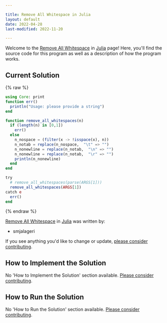 ```yaml
---

title: Remove All Whitespace in Julia
layout: default
date: 2022-04-28
last-modified: 2022-11-20

---
```


Welcome to the [Remove All Whitespace](https://sampleprograms.io/projects/remove-all-whitespace) in [Julia](https://sampleprograms.io/languages/julia) page! Here, you'll find the source code for this program as well as a description of how the program works.

## Current Solution

{% raw %}

```julia
using Core: print
function err()
  println("Usage: please provide a string")
end

function remove_all_whitespaces(n)
  if (length(n) in [0,1])
    err()
  else
    n_nospace = (filter(x -> !isspace(x), n))
    n_notab = replace(n_nospace,  "\t" => "")
    n_nonewline = replace(n_notab,  "\n" => "")
    n_nonewline = replace(n_notab,  "\r" => "")
    println(n_nonewline)
  end
end

try
  # remove_all_whitespaces(parse(ARGS[1]))
  remove_all_whitespaces(ARGS[1])
catch e
  err()
end
```

{% endraw %}

[Remove All Whitespace](https://sampleprograms.io/projects/remove-all-whitespace) in [Julia](https://sampleprograms.io/languages/julia) was written by:

- smjalageri

If you see anything you'd like to change or update, [please consider contributing](https://github.com/TheRenegadeCoder/sample-programs).

## How to Implement the Solution

No 'How to Implement the Solution' section available. [Please consider contributing](https://github.com/TheRenegadeCoder/sample-programs-website).

## How to Run the Solution

No 'How to Run the Solution' section available. [Please consider contributing](https://github.com/TheRenegadeCoder/sample-programs-website).